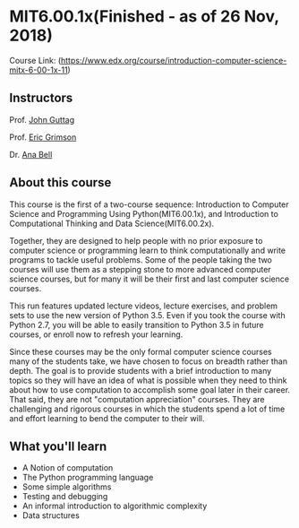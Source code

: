 # MIT6.00.1x(Finished - as of 26 Nov, 2018)

Course Link: (https://www.edx.org/course/introduction-computer-science-mitx-6-00-1x-11)

## Instructors
Prof. [John Guttag](https://people.csail.mit.edu/guttag/)

Prof. [Eric Grimson](https://www.csail.mit.edu/user/807)

Dr. [Ana Bell](http://www.mit.edu/~anabell/)

## About this course
This course is the first of a two-course sequence: Introduction to Computer Science and Programming Using Python(MIT6.00.1x), and Introduction to Computational Thinking and Data Science(MIT6.00.2x). 

Together, they are designed to help people with no prior exposure to computer science or programming learn to think computationally and write programs to tackle useful problems. Some of the people taking the two courses will use them as a stepping stone to more advanced computer science courses, but for many it will be their first and last computer science courses. 

This run features updated lecture videos, lecture exercises, and problem sets to use the new version of Python 3.5. Even if you took the course with Python 2.7, you will be able to easily transition to Python 3.5 in future courses, or enroll now to refresh your learning.

Since these courses may be the only formal computer science courses many of the students take, we have chosen to focus on breadth rather than depth. The goal is to provide students with a brief introduction to many topics so they will have an idea of what is possible when they need to think about how to use computation to accomplish some goal later in their career. That said, they are not "computation appreciation" courses. They are challenging and rigorous courses in which the students spend a lot of time and effort learning to bend the computer to their will.

## What you'll learn

- A Notion of computation
- The Python programming language
- Some simple algorithms
- Testing and debugging
- An informal introduction to algorithmic complexity
- Data structures
